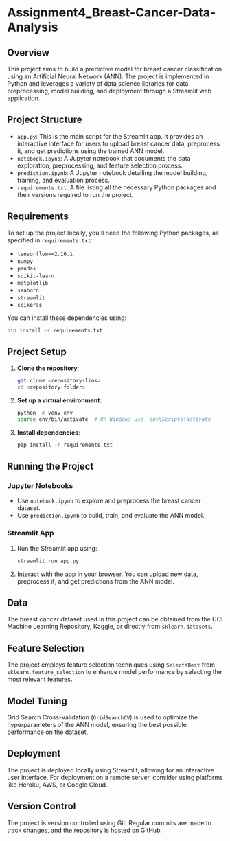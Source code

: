 # Assignment4_Breast-Cancer-Data-Analysis

## Overview

This project aims to build a predictive model for breast cancer classification using an Artificial Neural Network (ANN). The project is implemented in Python and leverages a variety of data science libraries for data preprocessing, model building, and deployment through a Streamlit web application.

## Project Structure

- `app.py`: This is the main script for the Streamlit app. It provides an interactive interface for users to upload breast cancer data, preprocess it, and get predictions using the trained ANN model.
- `notebook.ipynb`: A Jupyter notebook that documents the data exploration, preprocessing, and feature selection process.
- `prediction.ipynb`: A Jupyter notebook detailing the model building, training, and evaluation process.
- `requirements.txt`: A file listing all the necessary Python packages and their versions required to run the project.

## Requirements

To set up the project locally, you'll need the following Python packages, as specified in `requirements.txt`:

- `tensorflow==2.16.1`
- `numpy`
- `pandas`
- `scikit-learn`
- `matplotlib`
- `seaborn`
- `streamlit`
- `scikeras`

You can install these dependencies using:

```bash
pip install -r requirements.txt
```

## Project Setup

1. **Clone the repository**:
   ```bash
   git clone <repository-link>
   cd <repository-folder>
   ```

2. **Set up a virtual environment**:
   ```bash
   python -m venv env
   source env/bin/activate  # On Windows use `env\Scripts\activate`
   ```

3. **Install dependencies**:
   ```bash
   pip install -r requirements.txt
   ```

## Running the Project

### Jupyter Notebooks

- Use `notebook.ipynb` to explore and preprocess the breast cancer dataset.
- Use `prediction.ipynb` to build, train, and evaluate the ANN model.

### Streamlit App

1. Run the Streamlit app using:
   ```bash
   streamlit run app.py
   ```

2. Interact with the app in your browser. You can upload new data, preprocess it, and get predictions from the ANN model.

## Data

The breast cancer dataset used in this project can be obtained from the UCI Machine Learning Repository, Kaggle, or directly from `sklearn.datasets`.

## Feature Selection

The project employs feature selection techniques using `SelectKBest` from `sklearn.feature_selection` to enhance model performance by selecting the most relevant features.

## Model Tuning

Grid Search Cross-Validation (`GridSearchCV`) is used to optimize the hyperparameters of the ANN model, ensuring the best possible performance on the dataset.

## Deployment

The project is deployed locally using Streamlit, allowing for an interactive user interface. For deployment on a remote server, consider using platforms like Heroku, AWS, or Google Cloud.

## Version Control

The project is version controlled using Git. Regular commits are made to track changes, and the repository is hosted on GitHub.
